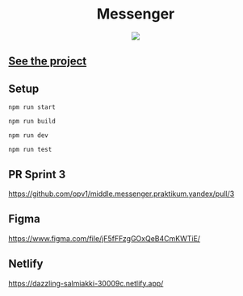 <h1 align="center">Messenger</h1>
<p align="center">
  <img src="https://img.shields.io/badge/made%20by-opv1-blue.svg">
</p>

## [See the project](https://dazzling-salmiakki-30009c.netlify.app)

## Setup

```
npm run start
```

```
npm run build
```

```
npm run dev
```

```
npm run test
```

## PR Sprint 3

https://github.com/opv1/middle.messenger.praktikum.yandex/pull/3

## Figma

https://www.figma.com/file/jF5fFFzgGOxQeB4CmKWTiE/

## Netlify

https://dazzling-salmiakki-30009c.netlify.app/
